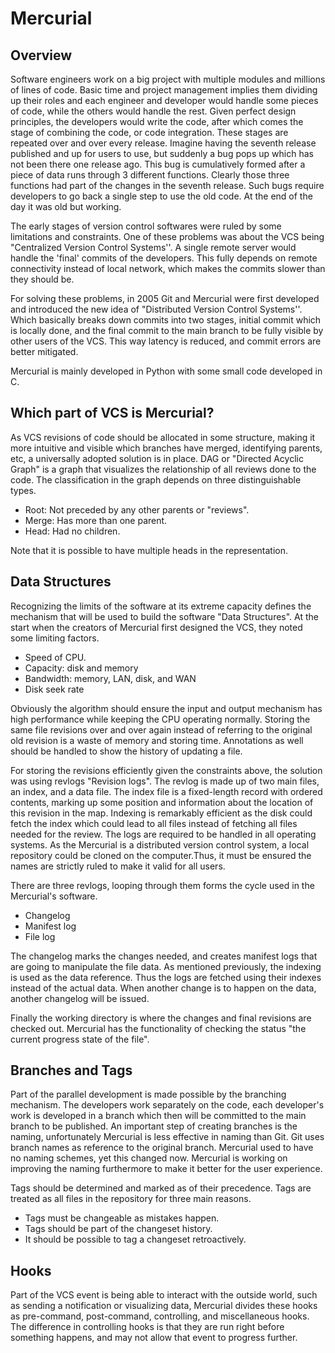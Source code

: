 # Mercurial

## Overview
Software engineers work on a big project with multiple modules and millions of lines of code. Basic time and project management implies them dividing up their roles and each engineer and developer would handle some pieces of code, while the others would handle the rest. Given perfect design principles, the developers would write the code, after which comes the stage of combining the code, or code integration. These stages are repeated over and over every release.
Imagine having the seventh release published and up for users to use, but suddenly a bug pops up which has not been there one release ago. This bug is cumulatively formed after a piece of data runs through 3 different functions. Clearly those three functions had part of the changes in the seventh release.
Such bugs require developers to go back a single step to use the old code. At the end of the day it was old but working.

The early stages of version control softwares were ruled by some limitations and constraints. One of these problems was about the VCS being "Centralized Version Control Systems''. A single remote server would handle the 'final' commits of the developers. This fully depends on remote connectivity instead of local network, which makes the commits slower than they should be.

For solving these problems, in 2005 Git and Mercurial were first developed and introduced the new idea of "Distributed Version Control Systems''. Which basically breaks down commits into two stages, initial commit which is locally done, and the final commit to the main branch to be fully visible by other users of the VCS. This way latency is reduced, and commit errors are better mitigated.

Mercurial is mainly developed in Python with some small code developed in C.

## Which part of VCS is Mercurial?
As VCS revisions of code should be allocated in some structure, making it more intuitive and visible which branches have merged, identifying parents, etc, a universally adopted solution is in place. DAG or "Directed Acyclic Graph" is a graph that visualizes the relationship of all reviews done to the code. The classification in the graph depends on three distinguishable types.

* Root: Not preceded by any other parents or "reviews".
* Merge: Has more than one parent.
* Head: Had no children.

Note that it is possible to have multiple heads in the representation.


## Data Structures

Recognizing the limits of the software at its extreme capacity defines the mechanism that will be used to build the software "Data Structures". At the start when the creators of Mercurial first designed the VCS, they noted some limiting factors.
* Speed of CPU.
* Capacity: disk and memory
* Bandwidth: memory, LAN, disk, and WAN
* Disk seek rate

Obviously the algorithm should ensure the input and output mechanism has high performance while keeping the CPU operating normally. Storing the same file revisions over and over again instead of referring to the original old revision is a waste of memory and storing time. Annotations as well should be handled to show the history of updating a file.


For storing the revisions efficiently given the constraints above, the solution was using revlogs "Revision logs". The revlog is made up of two main files, an index, and a data file.
The index file is a fixed-length record with ordered contents, marking up some position and information about the location of this revision in the map. Indexing is remarkably efficient as the disk could fetch the index which could lead to all files instead of fetching all files needed for the review. The logs are required to be handled in all operating systems. As the Mercurial is a distributed version control system, a local repository could be cloned on the computer.Thus, it must be ensured the names are strictly ruled to make it valid for all users.

There are three revlogs, looping through them forms the cycle used in the Mercurial's software.
* Changelog
* Manifest log
* File log

The changelog marks the changes needed, and creates manifest logs that are going to manipulate the file data. As mentioned previously, the indexing is used as the data reference. Thus the logs are fetched using their indexes instead of the actual data. When another change is to happen on the data, another changelog will be issued.

Finally the working directory is where the changes and final revisions are checked out. Mercurial has the functionality of checking the status "the current progress state of the file".

## Branches and Tags
Part of the parallel development is made possible by the branching mechanism. The developers work separately on the code, each developer's work is developed in a branch which then will be committed to the main branch to be published. An important step of creating branches is the naming, unfortunately Mercurial is less effective in naming than Git. Git uses branch names as reference to the original branch. Mercurial used to have no naming schemes, yet this changed now. Mercurial is working on improving the naming furthermore to make it better for the user experience.

Tags should be determined and marked as of their precedence. Tags are treated as all files in the repository for three main reasons.
* Tags must be changeable as mistakes happen.
* Tags should be part of the changeset history.
* It should be possible to tag a changeset retroactively.


## Hooks
Part of the VCS event is being able to interact with the outside world, such as sending a notification or visualizing data, Mercurial divides these hooks as pre-command, post-command, controlling, and miscellaneous hooks. The difference in controlling hooks is that they are run right before something happens, and may not allow that event to progress further.



